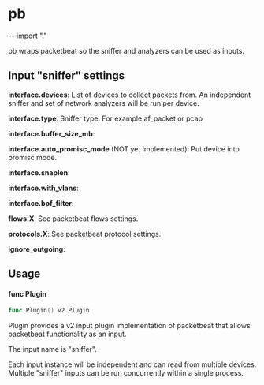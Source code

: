 # pb
--
    import "."

pb wraps packetbeat so the sniffer and analyzers can be used as inputs.

## Input "sniffer" settings

**interface.devices**: List of devices to collect packets from. An independent
sniffer and set of network analyzers will be run per device.

**interface.type**: Sniffer type. For example af_packet or pcap

**interface.buffer_size_mb**:

**interface.auto_promisc_mode** (NOT yet implemented): Put device into promisc
mode.

**interface.snaplen**:

**interface.with_vlans**:

**interface.bpf_filter**:

**flows.X**: See packetbeat flows settings.

**protocols.X**: See packetbeat protocol settings.

**ignore_outgoing**:

## Usage

#### func  Plugin

```go
func Plugin() v2.Plugin
```
Plugin provides a v2 input plugin implementation of packetbeat that allows
packetbeat functionality as an input.

The input name is "sniffer".

Each input instance will be independent and can read from multiple devices.
Multiple "sniffer" inputs can be run concurrently within a single process.
